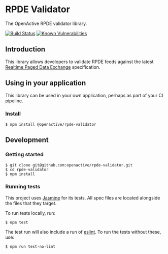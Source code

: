 # RPDE Validator

The OpenActive RPDE validator library.

[![Build Status](https://travis-ci.org/openactive/rpde-validator.svg?branch=master)](https://travis-ci.org/openactive/rpde-validator)
[![Known Vulnerabilities](https://snyk.io/test/github/openactive/rpde-validator/badge.svg)](https://snyk.io/test/github/openactive/rpde-validator)

## Introduction

This library allows developers to validate RPDE feeds against the latest [Realtime Paged Data Exchange](https://www.openactive.io/realtime-paged-data-exchange/) specification.

## Using in your application

This library can be used in your own application, perhaps as part of your CI pipeline.

### Install

```shell
$ npm install @openactive/rpde-validator
```

## Development

### Getting started

```shell
$ git clone git@github.com:openactive/rpde-validator.git
$ cd rpde-validator
$ npm install
```
### Running tests

This project uses [Jasmine](https://jasmine.github.io/) for its tests. All spec files are located alongside the files that they target.

To run tests locally, run:

```shell
$ npm test
```

The test run will also include a run of [eslint](https://eslint.org/). To run the tests without these, use:

```shell
$ npm run test-no-lint
```

